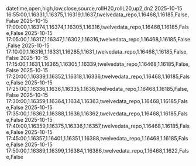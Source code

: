 datetime,open,high,low,close,source,rollH20,rollL20,up2,dn2
2025-10-15 16:55:00,1.16331,1.16375,1.16319,1.1637,twelvedata_repo,1.16468,1.16185,False,False
2025-10-15 17:00:00,1.16374,1.16374,1.16305,1.16316,twelvedata_repo,1.16468,1.16185,False,False
2025-10-15 17:05:00,1.16317,1.16347,1.16302,1.16316,twelvedata_repo,1.16468,1.16185,False,False
2025-10-15 17:10:00,1.16316,1.16331,1.16285,1.1631,twelvedata_repo,1.16468,1.16185,False,False
2025-10-15 17:15:00,1.1631,1.16365,1.16305,1.16339,twelvedata_repo,1.16468,1.16185,False,False
2025-10-15 17:20:00,1.16339,1.16352,1.16318,1.16336,twelvedata_repo,1.16468,1.16185,False,False
2025-10-15 17:25:00,1.16336,1.1636,1.16335,1.1636,twelvedata_repo,1.16468,1.16185,False,False
2025-10-15 17:30:00,1.16359,1.16364,1.1634,1.16363,twelvedata_repo,1.16468,1.16185,False,False
2025-10-15 17:35:00,1.16362,1.16388,1.1636,1.16362,twelvedata_repo,1.16468,1.16185,False,False
2025-10-15 17:40:00,1.16359,1.16375,1.16336,1.16357,twelvedata_repo,1.16468,1.16185,False,False
2025-10-15 17:45:00,1.16357,1.16401,1.16351,1.16388,twelvedata_repo,1.16468,1.16185,False,False
2025-10-15 17:50:00,1.16389,1.16399,1.16384,1.16386,twelvedata_repo,1.16468,1.1622,False,False
